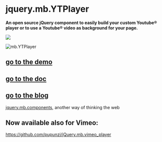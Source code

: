 # jquery.mb.YTPlayer

__An open source jQuery component to easily build your custom Youtube® player or to use a Youtube® video as background for your page.__

[![](https://data.jsdelivr.com/v1/package/npm/jquery.mb.ytplayer/badge)](https://www.jsdelivr.com/package/npm/jquery.mb.ytplayer)

![mb.YTPlayer](http://pupunzi.open-lab.com/wp-content/uploads/2010/06/DSC03762.jpg)

## [go to the demo](https://pupunzi.com/#mb.components/mb.YTPlayer/YTPlayer.html)
## [go to the doc](https://github.com/pupunzi/jquery.mb.YTPlayer/wiki)
## [go to the blog](https://pupunzi.open-lab.com/mb-jquery-components/jquery-mb-YTPlayer/)


[jquery.mb.components](https://pupunzi.com/), another way of thinking the web


## Now available also for **Vimeo**: 
https://github.com/pupunzi/jQuery.mb.vimeo_player
